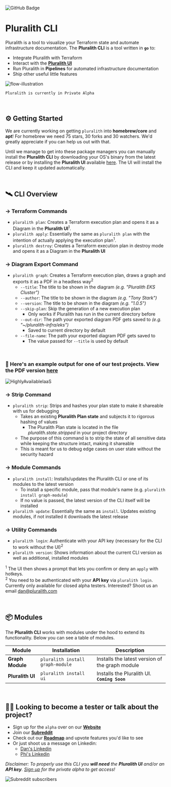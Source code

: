 ![GitHub Badge](https://user-images.githubusercontent.com/25454503/156019514-e36729f1-b281-49e0-adcc-5a56bc49afcf.svg)  
# Pluralith CLI

Pluralith is a tool to visualize your Terraform state and automate infrastructure documentation. The **Pluralith CLI** is a tool written in **`go`** to:
- Integrate Pluralith with Terraform
- Interact with the **[Pluralith UI](https://www.pluralith.com)**
- Run Pluralith in **Pipelines** for automated infrastructure documentation
- Ship other useful little features 

![flow-illustration](https://user-images.githubusercontent.com/25454503/157021111-816c9936-3232-455f-9709-c3a65f5f8dfe.svg)

`Pluralith is currently in Private Alpha`

&nbsp;

## ⚙️ Getting Started

We are currently working on getting `pluralith` into **homebrew/core** and **apt**! For homebrew we need 75 stars, 30 forks and 30 watchers. We'd greatly appreciate if you can help us out with that.

Until we manage to get into these package managers you can manually install the **Pluralith CLI** by downloading your OS's binary from the latest release or by installing the **Pluralith UI** available [here](https://www.pluralith.com). The UI will install the CLI and keep it updated automatically.

&nbsp;

## 🛰️ CLI Overview

### → Terraform Commands
- `pluralith plan`: Creates a Terraform execution plan and opens it as a Diagram in the **Pluralith UI**<sup>1</sup>.
- `pluralith apply`: Essentially the same as `pluralith plan` with the intention of actually applying the execution plan<sup>1</sup>.
- `pluralith destroy`: Creates a Terraform execution plan in destroy mode and opens it as a Diagram in the **Pluralith UI**

### → Diagram Export Command
- `pluralith graph`: Creates a Terraform execution plan, draws a graph and exports it as a PDF in a headless way<sup>2</sup>
  - `--title`: The title to be shown in the diagram *(e.g. "Pluralith EKS Cluster")*
  - `--author`: The title to be shown in the diagram *(e.g. "Tony Stark")*
  - `--version`: The title to be shown in the diagram *(e.g. "1.0.5")*
  - `--skip-plan`: Skip the generation of a new execution plan
    - Only works if Pluralith has run in the current directory before
  - `--out-dir`: The path your exported diagram PDF gets saved to *(e.g. "~/pluralith-infra/eks")*
    - Saved to current directory by default
  - `--file-name`: The path your exported diagram PDF gets saved to
    - The value passed for `--title` is used by default

&nbsp;
  
### 📍 Here's an example output for one of our test projects. View the PDF version **[here](https://github.com/Pluralith/pluralith-cli/files/8197192/HighlyAvailableIaaS.pdf)**  

![HighlyAvailableIaaS](https://user-images.githubusercontent.com/25454503/157020490-8dadf7a2-ccb6-4323-a5d1-596d264bb06e.png)




### → Strip Command
- `pluralith strip`: Strips and hashes your plan state to make it shareable with us for debugging
  -  Takes an existing **Pluralith Plan state** and subjects it to rigorous hashing of values
      - The Pluralith Plan state is located in the file *pluralith.state.stripped* in your project directory 
  -  The purpose of this command is to strip the state of all sensitive data while keeping the structure intact, making it shareable
  -  This is meant for us to debug edge cases on user state without the security hazard

### → Module Commands
- `pluralith install`: Installs/updates the Pluralith CLI or one of its modules to the latest version
  - To install a specific module, pass that module's name (e.g. `pluralith install graph-module`)
  - If no value is passed, the latest version of the CLI itself will be installed
- `pluralith update`: Essentially the same as `install`. Updates existing modules, if not installed it downloads the latest release
 
### → Utility Commands
- `pluralith login`: Authenticate with your API key (necessary for the CLI to work without the UI)<sup>2</sup>
- `pluralith version`: Shows information about the current CLI version as well as additional, installed modules

<sup>1</sup> The UI then shows a prompt that lets you confirm or deny an `apply` with hotkeys.  
<sup>2</sup> You need to be authenticated with your **API key** via `pluralith login`. Currently only available for closed alpha testers. Interested? Shoot us an email dan@pluralith.com

&nbsp;

## 📦 Modules

The **Pluralith CLI** works with modules under the hood to extend its functionality. Below you can see a table of modules.

| **Module**   	    | **Installation**                 	| **Description**                                 	|
|------------------	|----------------------------------	|-------------------------------------------------	|
| **Graph Module** 	| `pluralith install graph-module` 	| Installs the latest version of the graph module 	|
| **Pluralith UI** 	| `pluralith install ui`           	| Installs the Pluralith UI. **`Coming Soon`**    	|

&nbsp;

## 👩‍🚀 Looking to become a tester or talk about the project?
- Sign up for the `alpha` over on our **[Website](https://www.pluralith.com)**
- Join our **[Subreddit](https://www.reddit.com/r/Pluralith/)**
- Check out our **[Roadmap](https://roadmap.pluralith.com)** and upvote features you'd like to see
- Or just shoot us a message on Linkedin:
  -  [Dan's Linkedin](https://www.linkedin.com/in/danielputzer/)
  -  [Phi's Linkedin](https://www.linkedin.com/in/philipp-weber-a8517b231/)

*Disclaimer: To properly use this CLI you **will need** the **Pluralith UI** and/or an **API key**. [Sign up](https://www.pluralith.com) for the private alpha to get access!*

![Subreddit subscribers](https://img.shields.io/reddit/subreddit-subscribers/pluralith?style=social)
